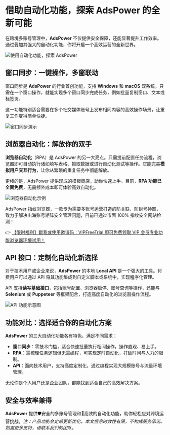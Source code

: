 # 借助自动化功能，探索 AdsPower 的全新可能

在跨境多账号管理中，**AdsPower** 不仅提供安全保障，还能显著提升工作效率。通过叠加其强大的自动化功能，你将开启一个高效运营的全新世界。

![使用自动化功能，探索 AdsPower](https://198301.xyz/img/445187902339946.webp)

## 窗口同步：一键操作，多窗联动

窗口同步是 **AdsPower** 的行业首创功能，支持 **Windows** 和 **macOS** 双系统。只需在一个窗口操作，就能实现多个窗口同步完成任务，例如批量复制窗口、文本或标签页。

这一功能特别适合需要在多个社交媒体账号上发布相同内容的高效操作场景，让重复工作变得简单快捷。

![窗口同步演示](https://198301.xyz/img/40909480071.webp)

## 浏览器自动化：解放你的双手

**浏览器自动化**（RPA）是 AdsPower 的另一大亮点。只需提前配置任务流程，浏览器即可自动执行诸如填写表格、抓取数据或进行自动化测试等操作。它能完美**模拟用户交互行为**，让你从繁琐的重复任务中彻底解放。

更棒的是，AdsPower 提供现成的模板商店，助你快速上手。目前，**RPA 功能已全面免费**，无需额外成本即可体验高效自动化。

![浏览器自动化示例](https://198301.xyz/img/242389179965.webp)

AdsPower 指纹浏览器，一款专为需要多账号运营打造的防关联、防封号神器，致力于解决出海账号矩阵安全管理问题，目前已通过市面 100% 指纹安全网站检测！

👉 [【限时福利】戳我或使用邀请码：VIPFreeTrial 即可免费领取 VIP 会员专业功能浏览器环境试用！](https://bit.ly/adspower_free)

## API 接口：定制化自动化新选择

对于技术用户或企业来说，**AdsPower** 的本地 **Local API** 是一个强大的工具。付费用户可以通过 API 将其功能集成到自定义脚本或系统中，实现程序化管理。

API 支持**读写基础接口**，包括账号配置、浏览器启停、账号查询等操作，还能与 **Selenium** 或 **Puppeteer** 等框架配合，打造高度自动化的浏览器操作流程。

![API 功能示意图](https://198301.xyz/img/7116589522.webp)

## 功能对比：选择适合你的自动化方案

**AdsPower** 的三大自动化功能各有特色，满足不同需求：

- **窗口同步**：零技术门槛，适合快速批量执行相同操作，操作直观、易上手。
- **RPA**：需梳理任务逻辑但无需编程，可实现定时自动化，打破时间与人力的限制。
- **API**：面向技术用户，支持高度定制化，通过编程实现大规模账号与流量环境管理。

无论你是个人用户还是企业团队，都能找到适合自己的高效解决方案。

## 安全与效率兼得

**AdsPower** 提供🛡安全的多账号管理和🚀高效的自动化功能，助你轻松应对跨境运营挑战。*注：产品功能会定期更新优化，本文信息时效性有限，不构成服务承诺。如需更多支持，请联系我们的团队。*